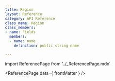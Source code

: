```yaml
---
title: Region
layout: Reference
category: API Reference
class_name: Region
class_members:
- name: Fields
  members:
  - name: name
    definition: public string name

---
```

import ReferencePage from '../_ReferencePage.mdx'

<ReferencePage data={ frontMatter } />
